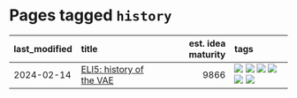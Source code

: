# Pages tagged `history`

|last_modified|title|est. idea maturity|tags
|:---|:---|---:|:---|
|2024-02-14|[ELI5: history of the VAE](../ufldl_history.md)|9866|[![](https://img.shields.io/badge/tag-education-d548d8)](../tags/education.md) [![](https://img.shields.io/badge/tag-feature_learning-db71cb)](../tags/feature_learning.md) [![](https://img.shields.io/badge/tag-history-71e862)](../tags/history.md) [![](https://img.shields.io/badge/tag-history_of_science-ad342b)](../tags/history_of_science.md) [![](https://img.shields.io/badge/tag-publication-29349d)](../tags/publication.md) [![](https://img.shields.io/badge/tag-vae-a3a5e9)](../tags/vae.md)|